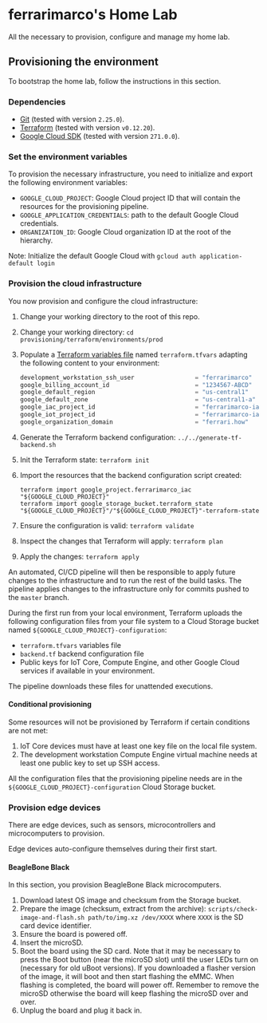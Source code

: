 # ferrarimarco's Home Lab

All the necessary to provision, configure and manage my home lab.

## Provisioning the environment

To bootstrap the home lab, follow the instructions in this section.

### Dependencies

- [Git](https://git-scm.com/) (tested with version `2.25.0`).
- [Terraform](https://www.terraform.io/) (tested with version `v0.12.20`).
- [Google Cloud SDK](https://cloud.google.com/sdk) (tested with version `271.0.0`).

### Set the environment variables

To provision the necessary infrastructure, you need to initialize and export
the following environment variables:

- `GOOGLE_CLOUD_PROJECT`: Google Cloud project ID that will contain the
    resources for the provisioning pipeline.
- `GOOGLE_APPLICATION_CREDENTIALS`: path to the default Google Cloud credentials.
- `ORGANIZATION_ID`: Google Cloud organization ID at the root of the hierarchy.

Note: Initialize the default Google Cloud with `gcloud auth application-default login`

### Provision the cloud infrastructure

You now provision and configure the cloud infrastructure:

1. Change your working directory to the root of this repo.
1. Change your working directory: `cd provisioning/terraform/environments/prod`
1. Populate a
    [Terraform variables file](https://www.terraform.io/docs/configuration/variables.html#assigning-values-to-root-module-variables)
    named `terraform.tfvars` adapting the following content to your environment:

    ```terraform
    development_workstation_ssh_user                 = "ferrarimarco"
    google_billing_account_id                        = "1234567-ABCD"
    google_default_region                            = "us-central1"
    google_default_zone                              = "us-central1-a"
    google_iac_project_id                            = "ferrarimarco-iac"
    google_iot_project_id                            = "ferrarimarco-iac"
    google_organization_domain                       = "ferrari.how"
    ```

1. Generate the Terraform backend configuration: `../../generate-tf-backend.sh`
1. Init the Terraform state: `terraform init`
1. Import the resources that the backend configuration script created:

    ```shell
    terraform import google_project.ferrarimarco_iac "${GOOGLE_CLOUD_PROJECT}"
    terraform import google_storage_bucket.terraform_state "${GOOGLE_CLOUD_PROJECT}"/"${GOOGLE_CLOUD_PROJECT}"-terraform-state
    ```

1. Ensure the configuration is valid: `terraform validate`
1. Inspect the changes that Terraform will apply: `terraform plan`
1. Apply the changes: `terraform apply`

An automated, CI/CD pipeline will then be responsible to apply future changes to
the infrastructure and to run the rest of the build tasks. The pipeline applies
changes to the infrastructure only for commits pushed to the `master` branch.

During the first run from your local environment, Terraform uploads the
following configuration files from your file system to a Cloud Storage bucket
named `${GOOGLE_CLOUD_PROJECT}-configuration`:

- `terraform.tfvars` variables file
- `backend.tf` backend configuration file
- Public keys for IoT Core, Compute Engine, and other Google Cloud services if
    available in your environment.

The pipeline downloads these files for unattended executions.

#### Conditional provisioning

Some resources will not be provisioned by Terraform if certain conditions are
not met:

1. IoT Core devices must have at least one key file on the local file system.
1. The development workstation Compute Engine virtual machine needs at least one
    public key to set up SSH access.

All the configuration files that the provisioning pipeline needs are in the
`${GOOGLE_CLOUD_PROJECT}-configuration` Cloud Storage bucket.

### Provision edge devices

There are edge devices, such as sensors, microcontrollers and microcomputers to provision.

Edge devices auto-configure themselves during their first start.

#### BeagleBone Black

In this section, you provision BeagleBone Black microcomputers.

1. Download latest OS image and checksum from the Storage bucket.
1. Prepare the image (checksum, extract from the archive):
`scripts/check-image-and-flash.sh path/to/img.xz /dev/XXXX`
where `XXXX` is the SD card device identifier.
1. Ensure the board is powered off.
1. Insert the microSD.
1. Boot the board using the SD card. Note that it may be necessary to press the
    Boot button (near the microSD slot) until the user LEDs turn on (necessary
    for old uBoot versions). If you downloaded a flasher version of the image,
    it will boot and then start flashing the eMMC. When flashing is completed,
    the board will power off. Remember to remove the microSD otherwise the board
    will keep flashing the microSD over and over.
1. Unplug the board and plug it back in.
